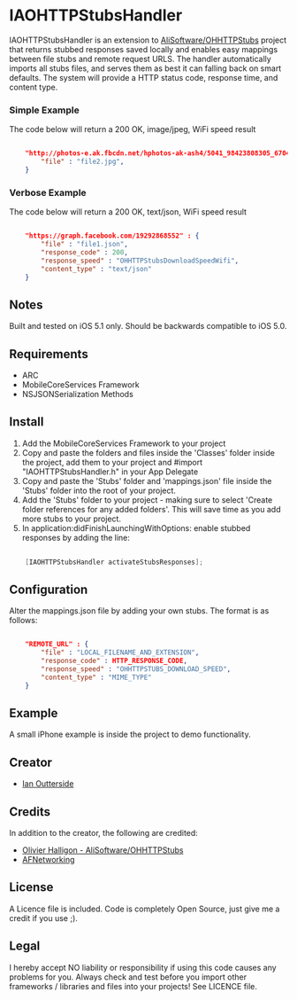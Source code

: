 # IAOHTTPStubsHandler

IAOHTTPStubsHandler is an extension to [AliSoftware/OHHTTPStubs](https://github.com/AliSoftware/OHHTTPStubs) project that returns stubbed responses saved locally and enables easy mappings between file stubs and remote request URLS.  The handler automatically imports all stubs files, and serves them as best it can falling back on smart defaults.  The system will provide a HTTP status code, response time, and content type.

### Simple Example

The code below will return a 200 OK, image/jpeg, WiFi speed result

``` json

	"http://photos-e.ak.fbcdn.net/hphotos-ak-ash4/5041_98423808305_6704612_s.jpg" : {
		"file" : "file2.jpg",
	}

```

### Verbose Example

The code below will return a 200 OK, text/json, WiFi speed result

``` json

	"https://graph.facebook.com/19292868552" : {
		"file" : "file1.json",
		"response_code" : 200,
		"response_speed" : "OHHTTPStubsDownloadSpeedWifi",
		"content_type" : "text/json"
	}

```

## Notes
Built and tested on iOS 5.1 only.  Should be backwards compatible to iOS 5.0.

## Requirements
 - ARC
 - MobileCoreServices Framework
 - NSJSONSerialization Methods

## Install
1. Add the MobileCoreServices Framework to your project
2. Copy and paste the folders and files inside the 'Classes' folder inside the project, add them to your project and #import "IAOHTTPStubsHandler.h" in your App Delegate
3. Copy and paste the 'Stubs' folder and 'mappings.json' file inside the 'Stubs' folder into the root of your project.
4. Add the 'Stubs' folder to your project - making sure to select 'Create folder references for any added folders'.  This will save time as you add more stubs to your project.
5. In application:didFinishLaunchingWithOptions: enable stubbed responses by adding the line:

``` objective-c
	
	[IAOHTTPStubsHandler activateStubsResponses];

```

## Configuration
Alter the mappings.json file by adding your own stubs.  The format is as follows:

``` json

	"REMOTE_URL" : {
		"file" : "LOCAL_FILENAME_AND_EXTENSION",
		"response_code" : HTTP_RESPONSE_CODE,
		"response_speed" : "OHHTTPSTUBS_DOWNLOAD_SPEED",
		"content_type" : "MIME_TYPE"
	}

```

## Example
A small iPhone example is inside the project to demo functionality.

## Creator
 - [Ian Outterside](http://www.twitter.com/ianoshorty)

## Credits
In addition to the creator, the following are credited:

 - [Olivier Halligon - AliSoftware/OHHTTPStubs](https://github.com/AliSoftware/OHHTTPStubs)
 - [AFNetworking](https://github.com/AFNetworking/AFNetworking)

## License
A Licence file is included.  Code is completely Open Source, just give me a credit if you use ;).

## Legal
I hereby accept NO liability or responsibility if using this code causes any problems for you.  Always check and test before you import other frameworks / libraries and files into your projects! See LICENCE file.